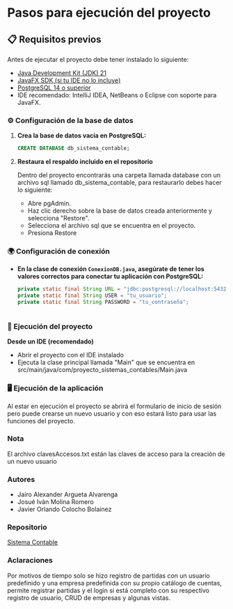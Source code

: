 # Pasos para ejecución del proyecto
## 📋 Requisitos previos

Antes de ejecutar el proyecto debe tener instalado lo siguiente:
- [Java Development Kit (JDK) 21](https://www.oracle.com/java/technologies/downloads/#java21)
- [JavaFX SDK (si tu IDE no lo incluye)](https://openjfx.io/)
- [PostgreSQL 14 o superior](https://www.enterprisedb.com/downloads/postgres-postgresql-downloads)
- IDE recomendado: IntelliJ IDEA, NetBeans o Eclipse con soporte para JavaFX.

### ⚙️ Configuración de la base de datos

1. **Crea la base de datos vacía en PostgreSQL:**
   ```sql
   CREATE DATABASE db_sistema_contable;

2. **Restaura el respaldo incluido en el repositorio**

   Dentro del proyecto encontrarás una carpeta llamada database con un archivo sql llamado db_sistema_contable, para restaurarlo debes hacer lo siguiente:

    - Abre pgAdmin.
    - Haz clic derecho sobre la base de datos creada anteriormente y selecciona "Restore".
    - Selecciona el archivo sql que se encuentra en el proyecto.
    - Presiona Restore


### 🌍 Configuración de conexión

 - **En la clase de conexión `ConexionDB.java`, asegúrate de tener los valores correctos para conectar tu aplicación con PostgreSQL:**
   ```java
   private static final String URL = "jdbc:postgresql://localhost:5432/db_sistema_contable";
   private static final String USER = "tu_usuario";
   private static final String PASSWORD = "tu_contraseña";
 
### 🚀 Ejecución del proyecto
**Desde un IDE (recomendado)**
- Abrir el proyecto con el IDE instalado
- Ejecuta la clase principal llamada "Main" que se encuentra en src/main/java/com/proyecto_sistemas_contables/Main.java

### 🖥️ Ejecución de la aplicación
Al estar en ejecución el proyecto se abrirá el formulario de inicio de sesión pero puede crearse un nuevo usuario y con eso estará listo para usar las funciones del proyecto.

### Nota
El archivo clavesAccesos.txt están las claves de acceso para la creación de un nuevo usuario

### Autores
- Jairo Alexander Argueta Alvarenga
- Josué Iván Molina Romero
- Javier Orlando Colocho Bolainez

### Repositorio
[Sistema Contable](https://github.com/JColocho/Proyecto_Sistemas_Contables)

### Aclaraciones
Por motivos de tiempo solo se hizo registro de partidas con un usuario predefinido y una empresa predefinida con su propio catálogo de cuentas, 
permite registrar partidas y el login si está completo con su respectivo registro de usuario, CRUD de empresas y algunas vistas.
